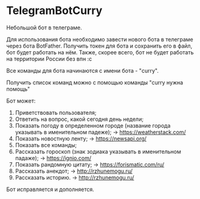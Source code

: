 # TelegramBotCurry
Небольшой бот в телеграме.

Для использования бота необходимо завести нового бота в телеграме через бота BotFather. Получить токен для бота и сохранить его в файл, бот будет работать на нём. Также, скорее всего, бот не будет работать на территории России без впн :с

Все команды для бота начинаются с имени бота - "curry".

Получить список команд можно с помощью команды "curry нужна помощь"

Бот может:
1. Приветствовать пользователя;
2. Ответить на вопрос, какой сегодня день недели;
3. Показать погоду в определенном городе (название города указывать в именительном падеже); -> https://weatherstack.com/
4. Показать новостную ленту; -> https://newsapi.org/
5. Показать все команды;
6. Рассказать гороскоп (знак зодиака указывать в именительном падаже); -> https://ignio.com/
7. Показать рандомную цитату; -> https://forismatic.com/ru/
8. Рассказать анекдот; -> http://rzhunemogu.ru/
9. Рассказать историю. -> http://rzhunemogu.ru/

Бот исправляется и дополняется.
